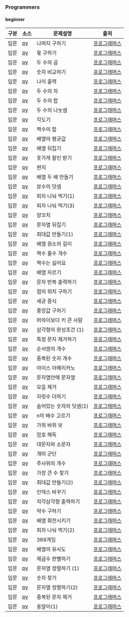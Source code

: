### Programmers
#### beginner
| 구분 | 소스 | 문제설명 | 출처 |
| -- | -- | -- | -- |
| 입문 | [py](./120810.py) | 나머지 구하기 | [프로그래머스](https://school.programmers.co.kr/learn/courses/30/lessons/120810)|
| 입문 | [py](./120805.py) | 몫 구하기 | [프로그래머스](https://school.programmers.co.kr/learn/courses/30/lessons/120805)|
| 입문 | [py](./120804.py) | 두 수의 곱 | [프로그래머스](https://school.programmers.co.kr/learn/courses/30/lessons/120804)|
| 입문 | [py](./120807.py) | 숫자 비교하기 | [프로그래머스](https://school.programmers.co.kr/learn/courses/30/lessons/120807)|
| 입문 | [py](./120820.py) | 나이 출력 | [프로그래머스](https://school.programmers.co.kr/learn/courses/30/lessons/120820)|
| 입문 | [py](./120803.py) | 두 수의 차 | [프로그래머스](https://school.programmers.co.kr/learn/courses/30/lessons/120803)|
| 입문 | [py](./120802.py) | 두 수의 합 | [프로그래머스](https://school.programmers.co.kr/learn/courses/30/lessons/120802)|
| 입문 | [py](./120806.py) | 두 수의 나눗셈 | [프로그래머스](https://school.programmers.co.kr/learn/courses/30/lessons/120806)|
| 입문 | [py](./120829.py) | 각도기 | [프로그래머스](https://school.programmers.co.kr/learn/courses/30/lessons/120829)|
| 입문 | [py](./120831.py) | 짝수의 합 | [프로그래머스](https://school.programmers.co.kr/learn/courses/30/lessons/120831)|
| 입문 | [py](./120817.py) | 배열의 평균값 | [프로그래머스](https://school.programmers.co.kr/learn/courses/30/lessons/120817)|
| 입문 | [py](./120821.py) | 배열 뒤집기 | [프로그래머스](https://school.programmers.co.kr/learn/courses/30/lessons/120821)|
| 입문 | [py](./120818.py) | 옷가게 할인 받기 | [프로그래머스](https://school.programmers.co.kr/learn/courses/30/lessons/120818)|
| 입문 | [py](./120898.py) | 편지 | [프로그래머스](https://school.programmers.co.kr/learn/courses/30/lessons/120898)|
| 입문 | [py](./120809.py) | 배열 두 배 만들기 | [프로그래머스](https://school.programmers.co.kr/learn/courses/30/lessons/120809)|
| 입문 | [py](./120808.py) | 분수의 덧셈 | [프로그래머스](https://school.programmers.co.kr/learn/courses/30/lessons/120808)|
| 입문 | [py](./120814.py) | 피자 나눠 먹기(1) | [프로그래머스](https://school.programmers.co.kr/learn/courses/30/lessons/120814)|
| 입문 | [py](./120816.py) | 피자 나눠 먹기(3) | [프로그래머스](https://school.programmers.co.kr/learn/courses/30/lessons/120816)|
| 입문 | [py](./120830.py) | 양꼬치 | [프로그래머스](https://school.programmers.co.kr/learn/courses/30/lessons/120830)|
| 입문 | [py](./120822.py) | 문자열 뒤집기 | [프로그래머스](https://school.programmers.co.kr/learn/courses/30/lessons/120822)|
| 입문 | [py](./120847.py) | 최대값 만들기(1) | [프로그래머스](https://school.programmers.co.kr/learn/courses/30/lessons/120847)|
| 입문 | [py](./120854.py) | 배열 원소의 길이 | [프로그래머스](https://school.programmers.co.kr/learn/courses/30/lessons/120854)|
| 입문 | [py](./120824.py) | 짝수 홀수 개수 | [프로그래머스](https://school.programmers.co.kr/learn/courses/30/lessons/120824)|
| 입문 | [py](./120813.py) | 짝수는 싫어요 | [프로그래머스](https://school.programmers.co.kr/learn/courses/30/lessons/120813)|
| 입문 | [py](./120813.py) | 배열 자르기 | [프로그래머스](https://school.programmers.co.kr/learn/courses/30/lessons/120833)|
| 입문 | [py](./120825.py) | 문자 반복 출력하기 | [프로그래머스](https://school.programmers.co.kr/learn/courses/30/lessons/120825)|
| 입문 | [py](./120841.py) | 점의 위치 구하기 | [프로그래머스](https://school.programmers.co.kr/learn/courses/30/lessons/120841)|
| 입문 | [py](./120910.py) | 세균 증식 | [프로그래머스](https://school.programmers.co.kr/learn/courses/30/lessons/120910)|
| 입문 | [py](./120811.py) | 중앙값 구하기 | [프로그래머스](https://school.programmers.co.kr/learn/courses/30/lessons/120811)|
| 입문 | [py](./120585.py) | 머쓱이보다 키 큰 사람 | [프로그래머스](https://school.programmers.co.kr/learn/courses/30/lessons/120585)|
| 입문 | [py](./120889.py) | 삼각형의 완성조건 (1) | [프로그래머스](https://school.programmers.co.kr/learn/courses/30/lessons/120889)|
| 입문 | [py](./120826.py) | 특정 문자 제거하기 | [프로그래머스](https://school.programmers.co.kr/learn/courses/30/lessons/120826)|
| 입문 | [py](./120836.py) | 순서쌍의 개수 | [프로그래머스](https://school.programmers.co.kr/learn/courses/30/lessons/120836)|
| 입문 | [py](./120583.py) | 중복된 숫자 개수 | [프로그래머스](https://school.programmers.co.kr/learn/courses/30/lessons/120583)|
| 입문 | [py](./120819.py) | 아이스 아메리카노 | [프로그래머스](https://school.programmers.co.kr/learn/courses/30/lessons/120819)|
| 입문 | [py](./120908.py) | 문자열안에 문자열 | [프로그래머스](https://school.programmers.co.kr/learn/courses/30/lessons/120908)|
| 입문 | [py](./120849.py) | 모음 제거 | [프로그래머스](https://school.programmers.co.kr/learn/courses/30/lessons/120849)|
| 입문 | [py](./120906.py) | 자릿수 더하기 | [프로그래머스](https://school.programmers.co.kr/learn/courses/30/lessons/120906)|
| 입문 | [py](./120851.py) | 숨어있는 숫자의 덧셈(1) | [프로그래머스](https://school.programmers.co.kr/learn/courses/30/lessons/120851)|
| 입문 | [py](./120905.py) | n의 배수 고르기 | [프로그래머스](https://school.programmers.co.kr/learn/courses/30/lessons/120905)|
| 입문 | [py](./120839.py) | 가위 바위 보 | [프로그래머스](https://school.programmers.co.kr/learn/courses/30/lessons/120839)|
| 입문 | [py](./120892.py) | 암호 해독 | [프로그래머스](https://school.programmers.co.kr/learn/courses/30/lessons/120892)|
| 입문 | [py](./120893.py) | 대문자와 소문자 | [프로그래머스](https://school.programmers.co.kr/learn/courses/30/lessons/120893)|
| 입문 | [py](./120837.py) | 개미 군단 | [프로그래머스](https://school.programmers.co.kr/learn/courses/30/lessons/120837)|
| 입문 | [py](./120845.py) | 주사위의 개수 | [프로그래머스](https://school.programmers.co.kr/learn/courses/30/lessons/120845)|
| 입문 | [py](./120899.py) | 가장 큰 수 찾기 | [프로그래머스](https://school.programmers.co.kr/learn/courses/30/lessons/120899)|
| 입문 | [py](./120862.py) | 최대값 만들기(2) | [프로그래머스](https://school.programmers.co.kr/learn/courses/30/lessons/120862)|
| 입문 | [py](./120895.py) | 인덱스 바꾸기 | [프로그래머스](https://school.programmers.co.kr/learn/courses/30/lessons/120895)|
| 입문 | [py](./120823.py) | 직각삼각형 출력하기 | [프로그래머스](https://school.programmers.co.kr/learn/courses/30/lessons/120823)|
| 입문 | [py](./120897.py) | 약수 구하기 | [프로그래머스](https://school.programmers.co.kr/learn/courses/30/lessons/120897)|
| 입문 | [py](./120844.py) | 배열 회전시키기 | [프로그래머스](https://school.programmers.co.kr/learn/courses/30/lessons/120844)|
| 입문 | [py](./120815.py) | 피자 나눠 먹기(2) | [프로그래머스](https://school.programmers.co.kr/learn/courses/30/lessons/120815)|
| 입문 | [py](./120891.py) | 369게임 | [프로그래머스](https://school.programmers.co.kr/learn/courses/30/lessons/120891)|
| 입문 | [py](./120903.py) | 배열의 유사도 | [프로그래머스](https://school.programmers.co.kr/learn/courses/30/lessons/120903)|
| 입문 | [py](./120909.py) | 제곱수 판별하기 | [프로그래머스](https://school.programmers.co.kr/learn/courses/30/lessons/120909)|
| 입문 | [py](./120850.py) | 문자열 정렬하기 (1) | [프로그래머스](https://school.programmers.co.kr/learn/courses/30/lessons/120850)|
| 입문 | [py](./120904.py) | 숫자 찾기 | [프로그래머스](https://school.programmers.co.kr/learn/courses/30/lessons/120904)|
| 입문 | [py](./120911.py) | 문자열 정렬하기(2) | [프로그래머스](https://school.programmers.co.kr/learn/courses/30/lessons/120911)|
| 입문 | [py](./120911.py) | 중복된 문자 제거 | [프로그래머스](https://school.programmers.co.kr/learn/courses/30/lessons/120911)|
| 입문 | [py](./120956.py) | 옹알이(1) | [프로그래머스](https://school.programmers.co.kr/learn/courses/30/lessons/120956)|